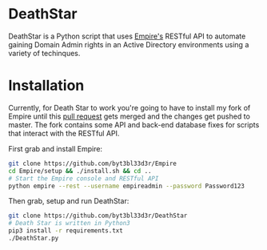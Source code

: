 # DeathStar

DeathStar is a Python script that uses [Empire's](https://github.com/EmpireProject/Empire) RESTful API to automate gaining Domain Admin rights in an Active Directory environments using a variety of techinques.

# Installation

Currently, for Death Star to work you're going to have to install my fork of Empire until this [pull request](https://github.com/EmpireProject/Empire/pull/531) gets merged and the changes get pushed to master. The fork contains some API and back-end database fixes for scripts that interact with the RESTful API.

First grab and install Empire:
```bash
git clone https://github.com/byt3bl33d3r/Empire
cd Empire/setup && ./install.sh && cd ..
# Start the Empire console and RESTful API
python empire --rest --username empireadmin --password Password123
```

Then grab, setup and run DeathStar:
```bash
git clone https://github.com/byt3bl33d3r/DeathStar
# Death Star is written in Python3
pip3 install -r requirements.txt
./DeathStar.py
```
